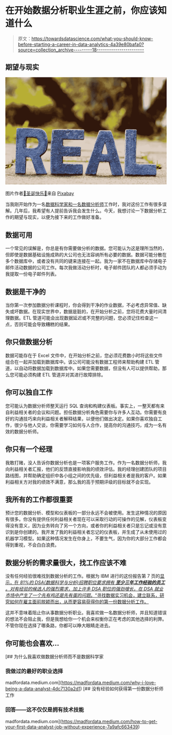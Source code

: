 # 在开始数据分析职业生涯之前，你应该知道什么

> 原文：<https://towardsdatascience.com/what-you-should-know-before-starting-a-career-in-data-analytics-4a39e80bafa0?source=collection_archive---------18----------------------->

## 期望与现实

![](img/b426cd0d8f9f7eec1007678e25f054b3.png)

图片作者[🎄圣诞快乐🎄](https://pixabay.com/users/alexas_fotos-686414/?utm_source=link-attribution&utm_medium=referral&utm_campaign=image&utm_content=1098745)来自 [Pixabay](https://pixabay.com/?utm_source=link-attribution&utm_medium=referral&utm_campaign=image&utm_content=1098745)

当我刚开始作为一名[数据科学家和一名数据分析师](/my-experience-as-a-data-scientist-vs-a-data-analyst-91a41d1b4ab1)工作时，我对这份工作有很多误解。几年后，我希望有人提前告诉我会发生什么。今天，我想讨论一下数据分析工作的期望与现实，以便为接下来的工作做好准备。

## 数据可用

一个常见的误解是，你总是有你需要做分析的数据。您可能认为这是理所当然的，但即使是数据基础设施成熟的大公司也无法容纳所有必要的数据。数据可能分散在多个数据库中，或者没有共同的键来连接在一起。我为一家不在数据库中存储电子邮件活动数据的公司工作。每次我做活动分析时，电子邮件团队的人都必须手动为我提取一份电子邮件列表。

## 数据是干净的

当你第一次参加数据分析课程时，你会得到干净的作业数据，不必考虑异常值、缺失或坏数据。在现实世界中，数据是脏的，在开始分析之前，您将花费大量时间清理数据。ETL 管道可能会出现数据延迟或不完整的问题，您必须记住检查这一点，否则可能会导致糟糕的结果。

## 你只做数据分析

数据可能存在于 Excel 文件中，在开始分析之前，您必须花费数小时将这些文件组合在一起并加载到数据库中。该公司可能没有数据工程师来帮助构建 ETL 管道，以自动将数据加载到数据库中。如果您需要数据，但没有人可以提供帮助，那么您可能必须构建 ETL 管道并对其进行故障排除。

## 你可以独自工作

您可能认为数据分析师整天运行 SQL 查询和构建仪表板。事实上，一整天都有来自利益相关者的会议和问题。担任数据分析角色需要你与许多人互动。你需要有良好的沟通技巧来向利益相关者解释结果，以便他们做出决定。如果你喜欢独自工作，很少与他人交谈，你需要学习如何与人合作，提高你的沟通技巧，成为一名有效的数据分析师。

## 你只有一个经理

我敢打赌，没人告诉你数据分析也是一项客户服务工作。作为一名数据分析师，我向利益相关者汇报，他们的反馈直接影响我的绩效评估。我的经理创建团队的项目路线图，并帮助确定组织中各小组之间的优先级，但利益相关者是我的客户。如果利益相关方对我的绩效不满意，那么我的高于预期评级的目标就不会实现。

## 我所有的工作都很重要

预计您的数据分析、模型和仪表板的一部分永远不会被使用。发生这种情况的原因有很多。你没有提供任何利益相关者现在可以采取行动的可操作的见解，仪表板变得没有意义，因为业务转向了另一个方向，或者你的利益相关者只是忘记或没有意识到是你创建的。我开发了我的利益相关者忘记的仪表板，并生成了从未使用过的机器学习模型。如果这种情况发生在你身上，不要生气，因为你的大部分工作都会得到重视，不会白白浪费。

## 数据分析的需求量很大，找工作应该不难

没有任何经验很难找到数据分析的工作。根据为 IBM 进行的这份报告第 7 页的[显示，在 *81%的 DSA(数据科学与分析)招聘职位要求拥有* ***至少三年工作经验的员工*** *。对有经验的候选人的强烈需求，加上许多 DSA 职位的强劲增长，在 DSA 就业市场中产生了一个先有鸡还是先有蛋的问题。*“寻找数据实习机会，建立联系，研究如何在雇主面前脱颖而出，从而更容易获得你的第一份数据分析工作。](https://www.burning-glass.com/wp-content/uploads/The_Quant_Crunch.pdf)

这并不意味着阻止你从事数据分析职业。我喜欢做一名数据分析师，并且知道错误的想法不会阻止我，但是我想给你一个机会来权衡你正在考虑的其他选择的利弊。不管你现在选择了哪条路，你都可以睁大眼睛走进去。

## 你可能也会喜欢…

[](https://madfordata.medium.com/why-i-love-being-a-data-analyst-4dc7130a2d1) [## 为什么我喜欢做数据分析师而不是数据科学家

### 我做过的最好的职业选择

madfordata.medium.com](https://madfordata.medium.com/why-i-love-being-a-data-analyst-4dc7130a2d1) [](https://madfordata.medium.com/how-to-get-your-first-data-analyst-job-without-experience-7a9afc663439) [## 没有经验如何获得第一份数据分析师工作

### 回答——这不仅仅是拥有技术技能

madfordata.medium.com](https://madfordata.medium.com/how-to-get-your-first-data-analyst-job-without-experience-7a9afc663439)